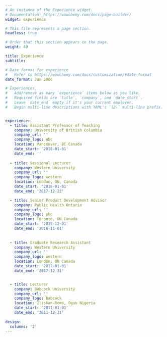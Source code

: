 ```yaml
---
# An instance of the Experience widget.
# Documentation: https://wowchemy.com/docs/page-builder/
widget: experience

# This file represents a page section.
headless: true

# Order that this section appears on the page.
weight: 40

title: Experience
subtitle:

# Date format for experience
#   Refer to https://wowchemy.com/docs/customization/#date-format
date_format: Jan 2006

# Experiences.
#   Add/remove as many `experience` items below as you like.
#   Required fields are `title`, `company`, and `date_start`.
#   Leave `date_end` empty if it's your current employer.
#   Begin multi-line descriptions with YAML's `|2-` multi-line prefix.


experience:
  - title: Assistant Professor of Teaching
    company: University of British Columbia
    company_url: ''
    company_logo: ubc
    location: Vancouver, BC Canada
    date_start: '2018-01-01'
    date_end: ''
    
  - title: Sessional Lecturer
    company: Western University
    company_url: ''
    company_logo: western
    location: London, ON, Canada
    date_start: '2016-01-01'
    date_end: '2017-12-22'

  - title: Senior Product Development Advisor
    company: Public Health Ontario
    company_url: ''
    company_logo: pho
    location: Toronto, ON Canada
    date_start: '2015-12-01'
    date_end: '2016-11-01'
    
    
  - title: Graduate Research Assistant
    company: Western University
    company_url: ''
    company_logo: western
    location: London, ON Canada
    date_start: '2012-01-01'
    date_end: '2017-12-31'


  - title: Lecturer
    company: Babcock University
    company_url: ''
    company_logo: babcock
    location: Ilishan-Remo, Ogun Nigeria
    date_start: '2011-01-01'
    date_end: '2011-12-31'
    
design:
  columns: '2'
---
```

